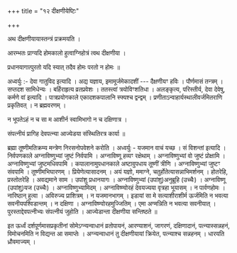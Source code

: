 +++
title = "१२ दीक्षणीयेष्टिः"

+++

अथ दीक्षणीयायास्तन्त्रं प्रक्रमयति ।

आरम्भतः प्राग्यदि होमकालो हुत्वाग्निहोत्रं त्वथ दीक्षणीया ।

प्रधानयागात्पुरतो यदि स्यात् तदैव होमः परतो न होमः ॥

अध्वर्युः :- देवा गातुविद इत्यादि । अद्य यज्ञाय, इमामूर्जमेकादशीं --- दैक्षणीयꣳ हविः । पौर्णमासं तन्त्रम् । सप्तदश सामिधेन्यः । बर्हिराहृत्य व्रतप्रवेशः । ततस्त्वां त्रयोविꣳशतिधा । अलङ्कृत्य, परिस्तीर्य, देवा देवेषु, कर्मणे वां इत्यादि । पात्रप्रयोगकाले एकादशकपालानि स्फ्यश्च द्वन्द्वम् । प्रणीताऽन्वाहार्यस्थालीवर्जमितराणि प्रकृतिवत् । न ब्रह्मवरणम् ।

न भूपतेऽहं न च सा म आशीर्न स्वामिभागो न च दक्षिणात्र ।

संपत्नीयं प्रागिह देवपत्न्या आज्येडया संस्थितिरत्र कार्या ॥

ब्रह्मा तूष्णीमतिक्रम्य मन्त्रेण निरसनोपवेशने करोति । अध्वर्युः - यजमान वाचं यच्छ । सं विशन्तां इत्यादि । निर्वपणकाले अग्नाविष्णुभ्यां जुष्टं निर्वपामि । अग्नाविष्णू हव्यꣳ रक्षेथाम् । अग्नाविष्णुभ्यां वो जुष्टं प्रोक्षामि । अग्नाविष्णुभ्यां जुष्टमधिवपामि । कपालानामुपधानकाले अष्टावुपधाय तूष्णीं त्रीणि । अग्नाविष्णुभ्यां जुष्टꣳ संवपामि । तूष्णीमभिघारणम् । प्रियेणेत्यासादनम् । अयं यज्ञो, ममाग्ने, चतुर्होतेत्यासन्नाभिमर्शनम् । होतरेहि, प्रस्तोतरेहि । अवद्यमाने साम । उपांशु प्रधानयागः । अग्नाविष्णुभ्यां (उपांशु)अनुब्रूहि (उच्चैः) । अग्नाविष्णू (उपांशु)यज (उच्चैः) । अग्नाविष्णुभ्यामिदम् । अग्नाविष्ण्वोरहं देवयज्यया वृत्रहा भूयासम् । न पार्वणहोमः । नारिष्ठान् हुत्वा । अविरुज्य प्राशित्रम् । न यजमानभागम् । इडायां सा मे सत्याशीराशीर्म ऊर्जमिति न भवत्या सवनीयपश्विडान्तम् । न दक्षिणा । अग्नाविष्ण्वोरहमुज्जितिम् । एमा अग्मन्निति न भवत्या सवनीयात् । पुरस्ताद्देवपत्नीभ्यः संपत्नीयं जुहोति । आज्येडान्ता दीक्षणीया सन्तिष्ठते ॥

इत ऊर्ध्वं दर्शपूर्णमासप्रकृतीनां सोमेऽग्न्यन्वाधानं व्रतोपायनं, आरण्याशनं, जागरणं, दक्षिणादानं, पत्न्यास्सन्नहनं, विमोचनमिति न विद्यन्त आ समाप्तेः । अग्न्यन्वाधानं तु दीक्षणीयायां क्रियेत, पत्न्याश्च सन्नहनम् । धारयति ध्रौवमाज्यम् ।
